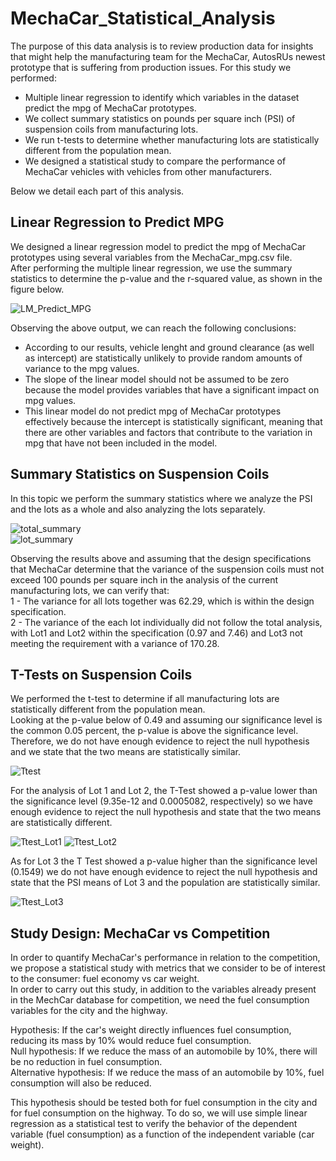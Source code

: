 # MechaCar_Statistical_Analysis


The purpose of this data analysis is to review production data for insights that might help the manufacturing team for the MechaCar, AutosRUs newest prototype that is suffering from production issues.
For this study we performed:
- Multiple linear regression to identify which variables in the dataset predict the mpg of MechaCar prototypes.
- We collect summary statistics on pounds per square inch (PSI) of suspension coils from manufacturing lots.
- We run t-tests to determine whether manufacturing lots are statistically different from the population mean.
- We designed a statistical study to compare the performance of MechaCar vehicles with vehicles from other manufacturers.  

Below we detail each part of this analysis.

## Linear Regression to Predict MPG

We designed a linear regression model to predict the mpg of MechaCar prototypes using several variables from the MechaCar_mpg.csv file.  
After performing the multiple linear regression, we use the summary statistics to determine the p-value and the r-squared value, as shown in the figure below.

![LM_Predict_MPG](https://user-images.githubusercontent.com/111664141/207704168-8f1dbdd0-f5ca-458b-9c97-223d8ddef911.png)

Observing the above output, we can reach the following conclusions:
- According to our results, vehicle lenght and ground clearance (as well as intercept) are statistically unlikely to provide random amounts of variance to the mpg values.
- The slope of the linear model should not be assumed to be zero because the model provides variables that have a significant impact on mpg values.
- This linear model do not predict mpg of MechaCar prototypes effectively because the intercept is statistically significant, meaning that there are other variables and factors that contribute to the variation in mpg that have not been included in the model.


## Summary Statistics on Suspension Coils

In this topic we perform the summary statistics where we analyze the PSI and the lots as a whole and also analyzing the lots separately.

![total_summary](https://user-images.githubusercontent.com/111664141/207705678-67bb51ba-03c8-4bad-ad7a-fe4214d4378b.png)  
![lot_summary](https://user-images.githubusercontent.com/111664141/207705712-afc3765e-97d8-4306-b5da-85c6797d4f39.png)

Observing the results above and assuming that the design specifications that MechaCar determine that the variance of the suspension coils must not exceed 100 pounds per square inch in the analysis of the current manufacturing lots, we can verify that:  
1 - The variance for all lots together was 62.29, which is within the design specification.  
2 - The variance of the each lot individually did not follow the total analysis, with Lot1 and Lot2 within the specification (0.97 and 7.46) and Lot3 not meeting the requirement with a variance of 170.28.


## T-Tests on Suspension Coils 

We performed the t-test to determine if all manufacturing lots are statistically different from the population mean.  
Looking at the p-value below of 0.49 and assuming our significance level is the common 0.05 percent, the p-value is above the significance level. Therefore, we do not have enough evidence to reject the null hypothesis and we state that the two means are statistically similar.  

![Ttest](https://user-images.githubusercontent.com/111664141/207706042-c832b811-5762-4ee8-8e89-af8e8aad10a6.png)  

For the analysis of Lot 1 and Lot 2, the T-Test showed a p-value lower than the significance level (9.35e-12 and 0.0005082, respectively) so we have enough evidence to reject the null hypothesis and state that the two means are statistically different.  

![Ttest_Lot1](https://user-images.githubusercontent.com/111664141/207706192-7b89ed9f-131c-45f4-84b0-0394147c1807.png)
![Ttest_Lot2](https://user-images.githubusercontent.com/111664141/207706231-f05afa7b-4fd7-4f2b-a723-832ef8b8d4cf.png)

As for Lot 3 the T Test showed a p-value higher than the significance level (0.1549) we do not have enough evidence to reject the null hypothesis and state that the PSI means of Lot 3 and the population are statistically similar. 

![Ttest_Lot3](https://user-images.githubusercontent.com/111664141/207706293-836a41af-f9ff-4c30-a19f-831e68d132e8.png)  


## Study Design: MechaCar vs Competition  

In order to quantify MechaCar's performance in relation to the competition, we propose a statistical study with metrics that we consider to be of interest to the consumer: fuel economy vs car weight.  
In order to carry out this study, in addition to the variables already present in the MechCar database for competition, we need the fuel consumption variables for the city and the highway.  

Hypothesis: If the car's weight directly influences fuel consumption, reducing its mass by 10% would reduce fuel consumption.  
Null hypothesis: If we reduce the mass of an automobile by 10%, there will be no reduction in fuel consumption.  
Alternative hypothesis: If we reduce the mass of an automobile by 10%, fuel consumption will also be reduced.  

This hypothesis should be tested both for fuel consumption in the city and for fuel consumption on the highway.
To do so, we will use simple linear regression as a statistical test to verify the behavior of the dependent variable (fuel consumption) as a function of the independent variable (car weight).


